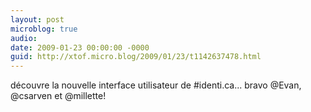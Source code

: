 ```yaml
---
layout: post
microblog: true
audio: 
date: 2009-01-23 00:00:00 -0000
guid: http://xtof.micro.blog/2009/01/23/t1142637478.html
---
```

découvre la nouvelle interface utilisateur de #identi.ca... bravo @Evan, @csarven et @millette!
